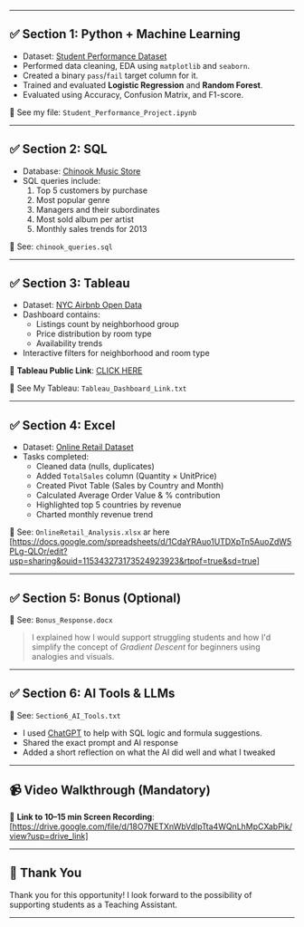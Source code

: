 
---

## ✅ Section 1: Python + Machine Learning

- Dataset: [Student Performance Dataset](https://www.kaggle.com/datasets/spscientist/students-performance-in-exams)
- Performed data cleaning, EDA using `matplotlib` and `seaborn`.
- Created a binary `pass`/`fail` target column for it.
- Trained and evaluated **Logistic Regression** and **Random Forest**.
- Evaluated using Accuracy, Confusion Matrix, and F1-score.

📎 See my file: `Student_Performance_Project.ipynb`

---

## ✅ Section 2: SQL

- Database: [Chinook Music Store](https://github.com/lerocha/chinook-database)
- SQL queries include:
  1. Top 5 customers by purchase
  2. Most popular genre
  3. Managers and their subordinates
  4. Most sold album per artist
  5. Monthly sales trends for 2013

📎 See: `chinook_queries.sql`

---

## ✅ Section 3: Tableau

- Dataset: [NYC Airbnb Open Data](https://www.kaggle.com/datasets/dgomonov/new-york-city-airbnb-open-data)
- Dashboard contains:
  - Listings count by neighborhood group
  - Price distribution by room type
  - Availability trends
- Interactive filters for neighborhood and room type

🔗 **Tableau Public Link**: [CLICK HERE](https://public.tableau.com/authoring/NYCAirbnbDataset/Dashboard1#1 )

📎 See My Tableau: `Tableau_Dashboard_Link.txt`

---

## ✅ Section 4: Excel

- Dataset: [Online Retail Dataset](https://archive.ics.uci.edu/ml/datasets/online+retail)
- Tasks completed:
  - Cleaned data (nulls, duplicates)
  - Added `TotalSales` column (Quantity × UnitPrice)
  - Created Pivot Table (Sales by Country and Month)
  - Calculated Average Order Value & % contribution
  - Highlighted top 5 countries by revenue
  - Charted monthly revenue trend

📎 See: `OnlineRetail_Analysis.xlsx` ar here [https://docs.google.com/spreadsheets/d/1CdaYRAuo1UTDXpTn5AuoZdW5PLg-QLOr/edit?usp=sharing&ouid=115343273173524923923&rtpof=true&sd=true]

---

## ✅ Section 5: Bonus (Optional)

📎 See: `Bonus_Response.docx`

> I explained how I would support struggling students and how I'd simplify the concept of *Gradient Descent* for beginners using analogies and visuals.

---

## ✅ Section 6: AI Tools & LLMs

📎 See: `Section6_AI_Tools.txt`

- I used [ChatGPT](https://chat.openai.com) to help with SQL logic and formula suggestions.
- Shared the exact prompt and AI response
- Added a short reflection on what the AI did well and what I tweaked

---

## 📹 Video Walkthrough (Mandatory)

🎥 **Link to 10–15 min Screen Recording**: [https://drive.google.com/file/d/18O7NETXnWbVdlpTta4WQnLhMpCXabPik/view?usp=drive_link]

---

## 🙌 Thank You

Thank you for this opportunity! I look forward to the possibility of supporting students as a Teaching Assistant.

---

